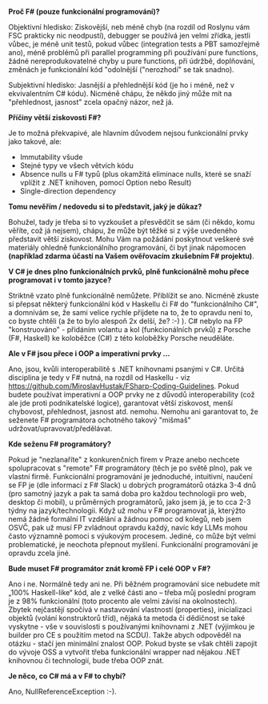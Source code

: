 **Proč F# (pouze funkcionální programování)?**

Objektivní hledisko: Ziskovější, neb méně chyb (na rozdíl od Roslynu vám FSC prakticky nic neodpustí), debugger se používá jen velmi zřídka, jestli vůbec, je méně unit testů, pokud vůbec (integration tests a PBT samozřejmě ano), méně problémů při parallel programming při používání pure functions, žádné nereprodukovatelné chyby u pure functions, při údržbě, doplňování, změnách je funkcionální kód "odolnější ("nerozhodí" se tak snadno).

Subjektivní hledisko: Jasnější a přehlednější kód (je ho i méně, než v ekvivalentním C# kódu). Nicméně chápu, že někdo jiný může mít na "přehlednost, jasnost" zcela opačný názor, než já.

**Příčiny větší ziskovosti F#?**

Je to možná překvapivé, ale hlavním důvodem nejsou funkcionální prvky jako takové, ale:

- Immutability všude
- Stejné typy ve všech větvích kódu
- Absence nulls u F# typů (plus okamžitá eliminace nulls, které se snaží vplížit z .NET knihoven, pomocí Option nebo Result)
- Single-direction dependency

**Tomu nevěřím / nedovedu si to představit, jaký je důkaz?**

Bohužel, tady je třeba si to vyzkoušet a přesvědčit se sám (či někdo, komu věříte, což já nejsem), chápu, že může být těžké si z výše uvedeného představit větší ziskovost. Mohu Vám na požádání poskytnout veškeré své materiály ohledně funkcionálního programování, či byt jinak nápomocen **(například zdarma účastí na Vašem ověřovacím zkušebním F# projektu)**. 

**V C# je dnes plno funkcionálních prvků, plně funkcionálně mohu přece programovat i v tomto jazyce?**

Striktně vzato plně funkcionálně nemůžete. Přiblížit se ano. Nicméně zkuste si přepsat některý funkcionální kód v Haskellu či F# do "funkcionálního C#", a domnívám se, že sami velice rychle přijdete na to, že to opravdu není to, co byste chtěli (a že to bylo alespoň 2x delší, že? :-) ). C# nebylo na FP "konstruováno" - přidáním volantu a kol (funkcionálních prvků) z Porsche (F#, Haskell) ke koloběžce (C#) z této koloběžky Porsche neuděláte. 

**Ale v F# jsou přece i OOP a imperativní prvky ...** 

Ano, jsou, kvůli interoperabilitě s .NET knihovnami psanými v C#. Určitá disciplina je tedy v F# nutná, na rozdíl od Haskellu - viz https://github.com/MiroslavHustak/FSharp-Coding-Guidelines. Pokud budete používat imperativní a OOP prvky ne z důvodů interoperability (což ale jde proti podnikatelské logice), garantovat větší ziskovost, menší chybovost, přehlednost, jasnost atd. nemohu. Nemohu ani garantovat to, že seženete F# programátora ochotného takový "mišmaš" udržovat/upravovat/předělávat.    

**Kde seženu F# programátory?** 

Pokud je "nezlanaříte" z konkurenčních firem v Praze anebo nechcete spolupracovat s "remote" F# programátory (těch je po světě plno), pak ve vlastní firmě. Funkcionální programování je jednoduché, intuitivní, naučení se FP je (dle informací z F# Slack) u dobrých programátorů otázka 3-4 dnů (pro samotný jazyk a pak ta samá doba pro každou technologii pro web, desktop či mobil), u průměrných programátorů, jako jsem já, je to cca 2-3 týdny na jazyk/technologii. Když už mohu v F# programovat já, kterýžto nemá žádné formální IT vzdělání a žádnou pomoc od kolegů, neb jsem OSVČ, pak už musí FP zvládnout opravdu každý, navíc kdy LLMs mohou často významně pomoci s výukovým procesem. Jediné, co může být velmi problematické, je neochota přepnout myšlení. Funkcionální programování je opravdu zcela jiné.

**Bude muset F# programátor znát kromě FP i celé OOP v F#?** 

Ano i ne. Normálně tedy ani ne. Při běžném programování sice nebudete mít „100% Haskell-like“ kód, ale z velké části ano – třeba můj poslední program je z 98% funkcionální (toto procento ale velmi závisí na okolnostech). Zbytek nejčastějí spočívá v nastavování vlastností (properties), inicializaci objektů (volání konstruktorů tříd), nějaká ta metoda či dědičnost se také vyskytne - vše v souvislosti s používanými knihovnami z .NET (výjimkou je builder pro CE s použitím metod na SCDU). Takže abych odpověděl na otázku - stačí jen minimální znalost OOP. Pokud byste se však chtěli zapojit do vývoje OSS a vytvořit třeba funkcionální wrapper nad nějakou .NET knihovnou či technologií, bude třeba OOP znát.

**Je něco, co C# má a v F# to chybí?** 

Ano, NullReferenceException :-). 
